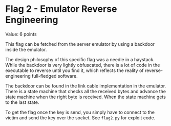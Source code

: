 # Flag 2 - Emulator Reverse Engineering
Value: 6 points  

This flag can be fetched from the server emulator by using a backdoor inside the emulator.  

The design philosophy of this specific flag was a needle in a haystack. While the backdoor is very lightly obfuscated, 
there is a lot of code in the executable to reverse until you find it, which reflects the reality of reverse-engineering full-fledged software.  

The backdoor can be found in the link cable implementation in the emulator. There is a state machine that checks all the received bytes and advance the state machine when the right byte is received. 
When the state machine gets to the last state.

To get the flag once the key is send, you simply have to connect to the victim and send the key over the socket. See `flag2.py` for exploit code.
